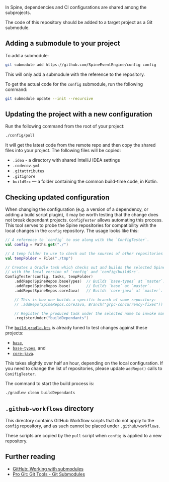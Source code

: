 In Spine, dependencies and CI configurations are shared among the subprojects. 

The code of this repository should be added to a target project as a Git submodule.

## Adding a submodule to your project

To add a submodule:
```bash
git submodule add https://github.com/SpineEventEngine/config config
``` 
This will only add a submodule with the reference to the repository.

To get the actual code for the `config` submodule, run the following command:
```bash
git submodule update --init --recursive
```

## Updating the project with a new configuration

Run the following command from the root of your project:
```bash
./config/pull
```

It will get the latest code from the remote repo and then copy the shared files into your project.
The following files will be copied:
 
 * `.idea` - a directory with shared IntelliJ IDEA settings
 * `.codecov.yml`
 * `.gitattributes`
 * `.gitignore`
 * `buildSrc` — a folder containing the common build-time code, in Kotlin.
 
## Checking updated configuration

When changing the configuration (e.g. a version of a dependency, or adding a build script plugin),
it may be worth testing that the change does not break dependant projects. `ConfigTester` allows
 automating this process. This tool serves to probe the Spine repositories for compatibility with
the local changes in the `config` repository. The usage looks like this:

```kotlin
// A reference to `config` to use along with the `ConfigTester`.
val config = Paths.get("./")

// A temp folder to use to check out the sources of other repositories with the `ConfigTester`.
val tempFolder = File("./tmp")

// Creates a Gradle task which checks out and builds the selected Spine repositories
// with the local version of `config` and `config/buildSrc`.
ConfigTester(config, tasks, tempFolder)
    .addRepo(SpineRepos.baseTypes)  // Builds `base-types` at `master`.
    .addRepo(SpineRepos.base)       // Builds `base` at `master`.
    .addRepo(SpineRepos.coreJava)   // Builds `core-java` at `master`.

    // This is how one builds a specific branch of some repository:
    // .addRepo(SpineRepos.coreJava, Branch("grpc-concurrency-fixes"))

    // Register the produced task under the selected name to invoke manually upon need.
    .registerUnder("buildDependants")
```

The [`build.gradle.kts`](./build.gradle.kts) is already tuned to test changes
against these projects: 
 * [`base`][base],
 * [`base-types`][base-types], and
 * [`core-java`][core-java].

This takes slightly over half an hour, depending on the local configuration.
If you need to change the list of repositories, please update `addRepo()` calls to `ConifigTester`.

The command to start the build process is:
```bash
./gradlew clean buildDependants 
```

## `.github-workflows` directory

This directory contains GitHub Workflow scripts that do not apply to the `config` repository, and
as such cannot be placed under `.github/workflows`.

These scripts are copied by the `pull` script when `config` is applied to a new repository.

## Further reading

  * [GitHub: Working with submodules][working-with-submodules]
  * [Pro Git: Git Tools - Git Submodules][submodule-tools]
  
[base]: https://github.com/SpineEventEngine/base
[base-types]: https://github.com/SpineEventEngine/base-types
[core-java]: https://github.com/SpineEventEngine/core-java
[working-with-submodules]: https://blog.github.com/2016-02-01-working-with-submodules
[submodule-tools]: https://git-scm.com/book/en/v2/Git-Tools-Submodules 
